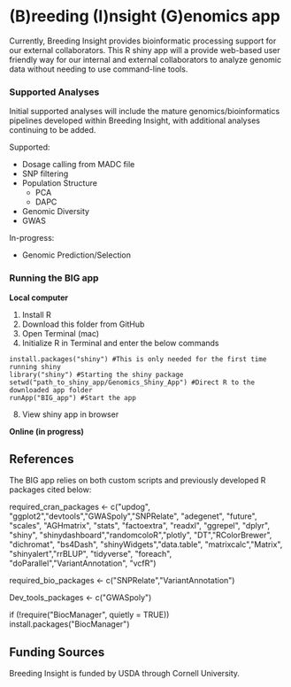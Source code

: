 # (B)reeding (I)nsight (G)enomics app

Currently, Breeding Insight provides bioinformatic processing support for our external collaborators. This R shiny app will a provide web-based user friendly way for our internal and external collaborators to analyze genomic data without needing to use command-line tools.

### Supported Analyses
Initial supported analyses will include the mature genomics/bioinformatics pipelines developed within Breeding Insight, with additional analyses continuing to be added.

Supported:
- Dosage calling from MADC file
- SNP filtering
- Population Structure
  - PCA
  - DAPC
- Genomic Diversity
- GWAS

In-progress:
- Genomic Prediction/Selection

### Running the BIG app

**Local computer**

1. Install R
2. Download this folder from GitHub
3. Open Terminal (mac)
4. Initialize R in Terminal and enter the below commands
```
install.packages("shiny") #This is only needed for the first time running shiny
library("shiny") #Starting the shiny package
setwd("path_to_shiny_app/Genomics_Shiny_App") #Direct R to the downloaded app folder
runApp("BIG_app") #Start the app
```
8. View shiny app in browser

**Online (in progress)**

## References
The BIG app relies on both custom scripts and previously developed R packages cited below:

required_cran_packages <- c("updog", "ggplot2","devtools","GWASpoly","SNPRelate",
                       "adegenet", "future", "scales", "AGHmatrix", "stats", 
                       "factoextra", "readxl", "ggrepel", "dplyr", "shiny",
                       "shinydashboard","randomcoloR","plotly", "DT","RColorBrewer",
                       "dichromat", "bs4Dash", "shinyWidgets","data.table",
                       "matrixcalc","Matrix", "shinyalert","rrBLUP", "tidyverse",
                       "foreach", "doParallel","VariantAnnotation", "vcfR")

required_bio_packages <- c("SNPRelate","VariantAnnotation")

Dev_tools_packages <- c("GWASpoly")

if (!require("BiocManager", quietly = TRUE))
    install.packages("BiocManager")
    

## Funding Sources
Breeding Insight is funded by USDA through Cornell University.
